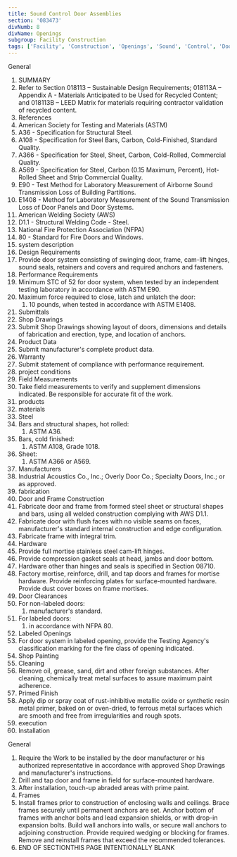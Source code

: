 ```yaml
---
title: Sound Control Door Assemblies
section: '083473'
divNumb: 8
divName: Openings
subgroup: Facility Construction
tags: ['Facility', 'Construction', 'Openings', 'Sound', 'Control', 'Door', 'Assemblies']
---
```



General
   1. SUMMARY
   1. Refer to Section 018113 – Sustainable Design Requirements; 018113A – Appendix A - Materials Anticipated to be Used for Recycled Content; and 018113B – LEED Matrix for materials requiring contractor validation of recycled content.
   1. References
   1. American Society for Testing and Materials (ASTM)
   1. A36 - Specification for Structural Steel.
   1. A108 - Specification for Steel Bars, Carbon, Cold-Finished, Standard Quality.
   1. A366 - Specification for Steel, Sheet, Carbon, Cold-Rolled, Commercial Quality.
   1. A569 - Specification for Steel, Carbon (0.15 Maximum, Percent), Hot-Rolled Sheet and Strip Commercial Quality.
   1. E90 - Test Method for Laboratory Measurement of Airborne Sound Transmission Loss of Building Partitions.
   1. E1408 - Method for Laboratory Measurement of the Sound Transmission Loss of Door Panels and Door Systems.
   1. American Welding Society (AWS)
   1. D1.1 - Structural Welding Code - Steel.
   1. National Fire Protection Association (NFPA)
   1. 80 - Standard for Fire Doors and Windows.
   1. system description
   1. Design Requirements
   1. Provide door system consisting of swinging door, frame, cam-lift hinges, sound seals, retainers and covers and required anchors and fasteners.
   1. Performance Requirements
   1. Minimum STC of 52 for door system, when tested by an independent testing laboratory in accordance with ASTM E90.
   1. Maximum force required to close, latch and unlatch the door:
      1. 10 pounds, when tested in accordance with ASTM E1408.
   1. Submittals
   1. Shop Drawings
   1. Submit Shop Drawings showing layout of doors, dimensions and details of fabrication and erection, type, and location of anchors.
   1. Product Data
   1. Submit manufacturer's complete product data.
   1. Warranty
   1. Submit statement of compliance with performance requirement.
   1. project conditions
   1. Field Measurements
   1. Take field measurements to verify and supplement dimensions indicated. Be responsible for accurate fit of the work.
   1. products
   1. materials
   1. Steel
   1. Bars and structural shapes, hot rolled:
      1. ASTM A36.
   1. Bars, cold finished:
      1. ASTM A108, Grade 1018.
   1. Sheet:
      1. ASTM A366 or A569.
   1. Manufacturers
   1. Industrial Acoustics Co., Inc.; Overly Door Co.; Specialty Doors, Inc.; or as approved.
   1. fabrication
   1. Door and Frame Construction
   1. Fabricate door and frame from formed steel sheet or structural shapes and bars, using all welded construction complying with AWS D1.1.
   1. Fabricate door with flush faces with no visible seams on faces, manufacturer's standard internal construction and edge configuration.
   1. Fabricate frame with integral trim.
   1. Hardware
   1. Provide full mortise stainless steel cam-lift hinges.
   1. Provide compression gasket seals at head, jambs and door bottom.
   1. Hardware other than hinges and seals is specified in Section 08710.
   1. Factory mortise, reinforce, drill, and tap doors and frames for mortise hardware. Provide reinforcing plates for surface-mounted hardware. Provide dust cover boxes on frame mortises.
   1. Door Clearances
   1. For non-labeled doors:
      1. manufacturer's standard.
   1. For labeled doors:
      1. in accordance with NFPA 80.
   1. Labeled Openings
   1. For door system in labeled opening, provide the Testing Agency's classification marking for the fire class of opening indicated.
   1. Shop Painting
   1. Cleaning
   1. Remove oil, grease, sand, dirt and other foreign substances. After cleaning, chemically treat metal surfaces to assure maximum paint adherence.
   1. Primed Finish
   1. Apply dip or spray coat of rust-inhibitive metallic oxide or synthetic resin metal primer, baked on or oven-dried, to ferrous metal surfaces which are smooth and free from irregularities and rough spots.
   1. execution
   1. Installation

General
   1. Require the Work to be installed by the door manufacturer or his authorized representative in accordance with approved Shop Drawings and manufacturer's instructions.
   1. Drill and tap door and frame in field for surface-mounted hardware.
   1. After installation, touch-up abraded areas with prime paint.
   1. Frames
   1. Install frames prior to construction of enclosing walls and ceilings. Brace frames securely until permanent anchors are set. Anchor bottom of frames with anchor bolts and lead expansion shields, or with drop-in expansion bolts. Build wall anchors into walls, or secure wall anchors to adjoining construction. Provide required wedging or blocking for frames. Remove and reinstall frames that exceed the recommended tolerances.
1. END OF SECTIONTHIS PAGE INTENTIONALLY BLANK

